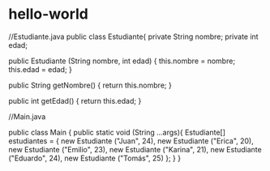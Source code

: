 # hello-world
//Estudiante.java
public class Estudiante{
  private String nombre;
  private int edad; 
  
  public Estudiante (String nombre, int edad) {
    this.nombre = nombre;
    this.edad = edad;
  }
  
  public String getNombre() {
    return this.nombre;
  }
  
  public int getEdad() {
    return this.edad;
  }
  
  //Main.java
  
  public class Main {
    public static void (String ...args){
      Estudiante[] estudiantes = {
        new Estudiante ("Juan", 24),
        new Estudiante ("Erica", 20),
        new Estudiante ("Emilio", 23),
        new Estudiante ("Karina", 21),
        new Estudiante ("Eduardo", 24),
        new Estudiante ("Tomás", 25)
      };
    }
  }
  
  
  
